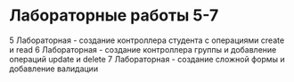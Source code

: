 # Лабораторные работы 5-7
5 Лабораторная - создание контроллера студента с операциями create и read
6 Лабораторная - создание контроллера группы и добавление операций update и delete
7 Лабораторная - создание сложной формы и добавление валидации
